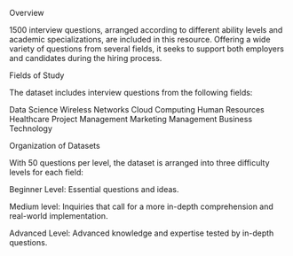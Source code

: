 Overview

1500 interview questions, arranged according to different ability levels and academic specializations, are included in this resource. Offering a wide variety of questions from several fields, it seeks to support both employers and candidates during the hiring process.

Fields of Study

The dataset includes interview questions from the following fields:

Data Science Wireless Networks Cloud Computing Human Resources Healthcare Project Management Marketing Management Business Technology

Organization of Datasets

With 50 questions per level, the dataset is arranged into three difficulty levels for each field:

Beginner Level: Essential questions and ideas.

Medium level: Inquiries that call for a more in-depth comprehension and real-world implementation.

Advanced Level: Advanced knowledge and expertise tested by in-depth questions.
